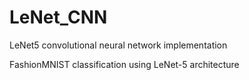 # LeNet_CNN
  LeNet5 convolutional neural network implementation

  FashionMNIST classification using LeNet-5 architecture

  